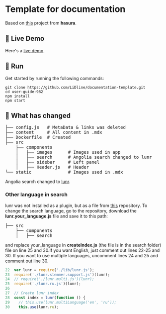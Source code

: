 # Template for documentation

Based on [this](https://github.com/hasura/gatsby-gitbook-starter) project from **hasura**.

## 🔗 Live Demo

Here's a [live demo](https://documentationtemplate.gatsbyjs.io/).

## 🚀 Run

Get started by running the following commands:

```
git clone https://github.com/LiDline/documentation-template.git
cd user-guide-982
npm install
npm start
```

## 🔧 What has changed

<pre>
├── config.js   # MetaData & links was deleted
├── content     # All content in .mdx
├── Dockerfile  # Created
├── src
    ├── components
    │   ├── images      # Images used in app
    │   ├── search      # Angolia search changed to lunr
    │   ├── sidebar     # Left panel 
    │   ├── Header.js   # Header
└── static              # Images used in .mdx 
</pre>

Angolia search changed to [lunr](https://lunrjs.com/guides/getting_started.html).

### Other language in search

lunr was not installed as a plugin, but as a file from [this](https://github.com/weixsong/lunr-languages/tree/master) repository. To change the search language, go to the repository, download the **lunr.your_language.js** file and save it to this path:

<pre>├── src
    ├── components
    │   ├── search
</pre>

and replace your_language in **createIndex.js** (the file is in the search folder) file on line 25 and 30.If you want English, just comment out lines 22-25 and 30. If you want to use multiple languages, uncomment lines 24 and 25 and comment out line 30.

```js
22  var lunr = require('./lib/lunr.js');
23  require('./lunr.stemmer.support.js')(lunr);
24  // require('./lunr.multi.js')(lunr);
25  require('./lunr.ru.js')(lunr);
26
27  // Create lunr index
28  const index = lunr(function () {
29    // this.use(lunr.multiLanguage('en', 'ru'));
30    this.use(lunr.ru);
```   